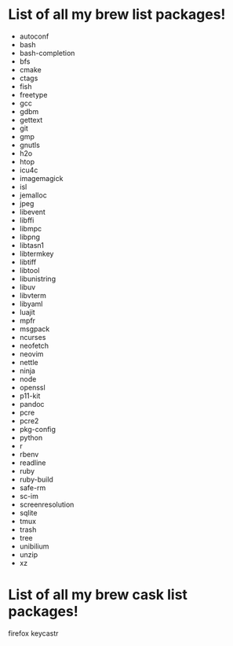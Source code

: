# List of all my brew list packages!

* autoconf
* bash
* bash-completion
* bfs
* cmake
* ctags
* fish
* freetype
* gcc
* gdbm
* gettext
* git
* gmp
* gnutls
* h2o
* htop
* icu4c
* imagemagick
* isl
* jemalloc
* jpeg
* libevent
* libffi
* libmpc
* libpng
* libtasn1
* libtermkey
* libtiff
* libtool
* libunistring
* libuv
* libvterm
* libyaml
* luajit
* mpfr
* msgpack
* ncurses
* neofetch
* neovim
* nettle
* ninja
* node
* openssl
* p11-kit
* pandoc
* pcre
* pcre2
* pkg-config
* python
* r
* rbenv
* readline
* ruby
* ruby-build
* safe-rm
* sc-im
* screenresolution
* sqlite
* tmux
* trash
* tree
* unibilium
* unzip
* xz


# List of all my brew cask list packages!
firefox
keycastr
